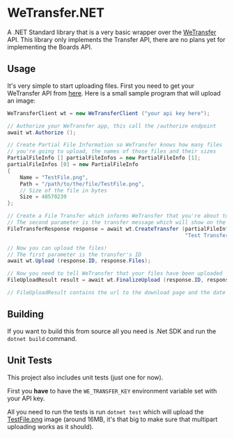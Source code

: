 # WeTransfer.NET

A .NET Standard library that is a very basic wrapper over the [WeTransfer](https://developers.wetransfer.com/) API. This library only implements the Transfer API, there are no plans yet for implementing the Boards API.

## Usage

It's very simple to start uploading files. First you need to get your WeTransfer API from [here](https://developers.wetransfer.com/). Here is a small sample program that will upload an image:

```cs
WeTransferClient wt = new WeTransferClient ("your api key here");

// Authorize your WeTransfer app, this call the /authorize endpoint
await wt.Authorize ();

// Create Partial File Information so WeTransfer knows how many files
// you're going to upload, the names of those files and their sizes
PartialFileInfo [] partialFileInfos = new PartialFileInfo [1];
partialFileInfos [0] = new PartialFileInfo
{
    Name = "TestFile.png",
    Path = "/path/to/the/file/TestFile.png",
    // Size of the file in bytes
    Size = 48570239
};

// Create a File Transfer which informs WeTransfer that you're about to upload files
// The second parameter is the transfer message which will show on the download page
FileTransferResponse response = await wt.CreateTransfer (partialFileInfos,
                                                         "Test Transfer");

// Now you can upload the files!
// The first parameter is the transfer's ID
await wt.Upload (response.ID, response.Files);

// Now you need to tell WeTransfer that your files have been uploaded
FileUploadResult result = await wt.FinalizeUpload (response.ID, response.Files);

// FileUploadResult contains the url to the download page and the date of the expiry
```

## Building

If you want to build this from source all you need is .Net SDK and run the `dotnet build` command.

## Unit Tests

This project also includes unit tests (just one for now).

First you **have** to have the `WE_TRANSFER_KEY` environment variable set with your API key.

All you need to run the tests is run `dotnet test` which will upload the [TestFile.png](test/TestFile.png) image (around 16MB, it's that big to make sure that multipart uploading works as it should).
